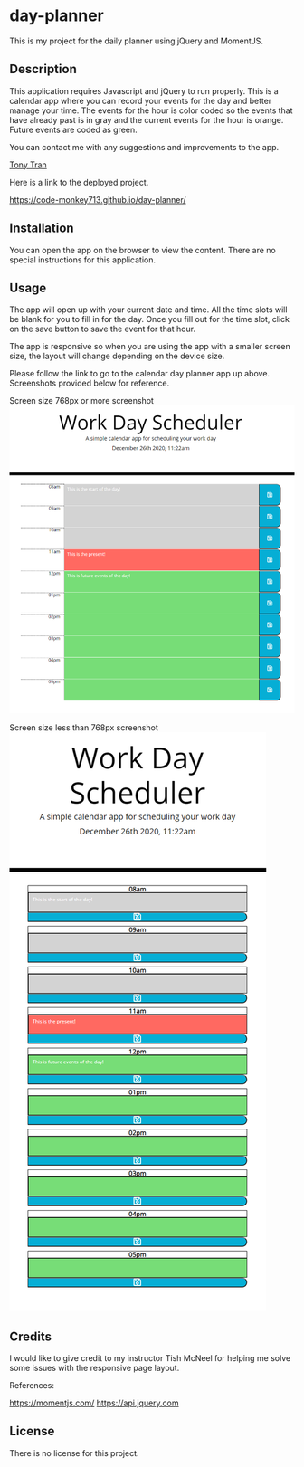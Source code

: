 # day-planner
This is my project for the daily planner using jQuery and MomentJS. 

## Description

This application requires Javascript and jQuery to run properly. This is a calendar app where you can record your events for the day and better manage your time. The events for the hour is color coded so the events that have already past is in gray and the current events for the hour is orange. Future events are coded as green. 

You can contact me with any suggestions and improvements to the app. 

[Tony Tran](mailto:codemonkey713@gmail.com?subject=[GitHub]day-planner)

Here is a link to the deployed project. 

<https://code-monkey713.github.io/day-planner/>

## Installation

You can open the app on the browser to view the content. There are no special instructions for this application.  

## Usage

The app will open up with your current date and time. All the time slots will be blank for you to fill in for the day. Once you fill out for the time slot, click on the save button to save the event for that hour. 

The app is responsive so when you are using the app with a smaller screen size, the layout will change depending on the device size. 

Please follow the link to go to the calendar day planner app up above. Screenshots provided below for reference.

Screen size 768px or more screenshot <br>
![screenshot](images/screenshot-normal.png)

Screen size less than 768px screenshot <br>
![screenshot](images/screenshot-small.png)

## Credits

I would like to give credit to my instructor Tish McNeel for helping me solve some issues with the responsive page layout. 

References:

https://momentjs.com/
https://api.jquery.com


## License

There is no license for this project. 
